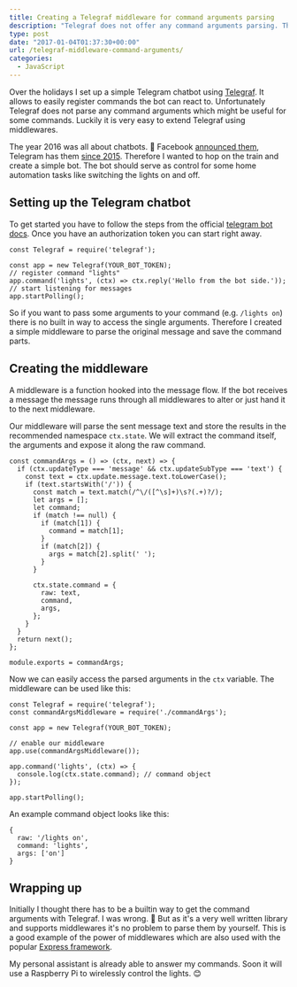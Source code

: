 ```yaml
---
title: Creating a Telegraf middleware for command arguments parsing
description: "Telegraf does not offer any command arguments parsing. This post explains how to implement a simple middleware for this task."
type: post
date: "2017-01-04T01:37:30+00:00"
url: /telegraf-middleware-command-arguments/
categories:
  - JavaScript
---
```

Over the holidays I set up a simple Telegram chatbot using [Telegraf][1]. It allows to easily register commands the bot can react to. Unfortunately Telegraf does not parse any command arguments which might be useful for some commands. Luckily it is very easy to extend Telegraf using middlewares.

The year 2016 was all about chatbots. 🤖 Facebook [announced them][2], Telegram has them [since 2015][3]. Therefore I wanted to hop on the train and create a simple bot. The bot should serve as control for some home automation tasks like switching the lights on and off.

## Setting up the Telegram chatbot

To get started you have to follow the steps from the official [telegram bot docs][4]. Once you have an authorization token you can start right away.

<pre><code class="language-clike">const Telegraf = require('telegraf');

const app = new Telegraf(YOUR_BOT_TOKEN);
// register command "lights"
app.command('lights', (ctx) => ctx.reply('Hello from the bot side.'));
// start listening for messages
app.startPolling();</code></pre>

So if you want to pass some arguments to your command (e.g. `/lights on`) there is no built in way to access the single arguments. Therefore I created a simple middleware to parse the original message and save the command parts.

## Creating the middleware

A middleware is a function hooked into the message flow. If the bot receives a message the message runs through all middlewares to alter or just hand it to the next middleware.

Our middleware will parse the sent message text and store the results in the recommended namespace `ctx.state`. We will extract the command itself, the arguments and expose it along the raw command.

<pre><code class="language-clike">const commandArgs = () => (ctx, next) => {
  if (ctx.updateType === 'message' && ctx.updateSubType === 'text') {
    const text = ctx.update.message.text.toLowerCase();
    if (text.startsWith('/')) {
      const match = text.match(/^\/([^\s]+)\s?(.+)?/);
      let args = [];
      let command;
      if (match !== null) {
        if (match[1]) {
          command = match[1];
        }
        if (match[2]) {
          args = match[2].split(' ');
        }
      }

      ctx.state.command = {
        raw: text,
        command,
        args,
      };
    }
  }
  return next();
};

module.exports = commandArgs;</code></pre>

Now we can easily access the parsed arguments in the `ctx` variable. The middleware can be used like this:

<pre><code class="language-clike" data-line="7">const Telegraf = require('telegraf');
const commandArgsMiddleware = require('./commandArgs');

const app = new Telegraf(YOUR_BOT_TOKEN);

// enable our middleware
app.use(commandArgsMiddleware());

app.command('lights', (ctx) => {
  console.log(ctx.state.command); // command object
});

app.startPolling();</code></pre>

An example command object looks like this:

<pre><code class="language-clike">{
  raw: '/lights on',
  command: 'lights',
  args: ['on']
}</code></pre>

## Wrapping up

Initially I thought there has to be a builtin way to get the command arguments with Telegraf. I was wrong. 🙈 But as it's a very well written library and supports middlewares it's no problem to parse them by yourself. This is a good example of the power of middlewares which are also used with the popular [Express framework][5].

My personal assistant is already able to answer my commands. Soon it will use a Raspberry Pi to wirelessly control the lights. 😊

 [1]: http://telegraf.js.org
 [2]: https://techcrunch.com/2016/04/12/agents-on-messenger/
 [3]: https://telegram.org/blog/bot-revolution
 [4]: https://core.telegram.org/bots#6-botfather
 [5]: http://expressjs.com/
